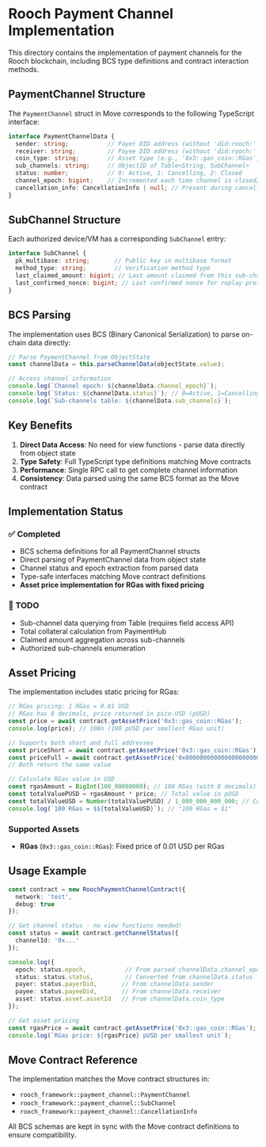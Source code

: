 # Rooch Payment Channel Implementation

This directory contains the implementation of payment channels for the Rooch blockchain, including BCS type definitions and contract interaction methods.

## PaymentChannel Structure

The `PaymentChannel` struct in Move corresponds to the following TypeScript interface:

```typescript
interface PaymentChannelData {
  sender: string;           // Payer DID address (without 'did:rooch:' prefix)
  receiver: string;         // Payee DID address (without 'did:rooch:' prefix)
  coin_type: string;        // Asset type (e.g., '0x3::gas_coin::RGas')
  sub_channels: string;     // ObjectID of Table<String, SubChannel>
  status: number;           // 0: Active, 1: Cancelling, 2: Closed
  channel_epoch: bigint;    // Incremented each time channel is closed/reopened
  cancellation_info: CancellationInfo | null; // Present during cancellation process
}
```

## SubChannel Structure

Each authorized device/VM has a corresponding `SubChannel` entry:

```typescript
interface SubChannel {
  pk_multibase: string;       // Public key in multibase format
  method_type: string;        // Verification method type
  last_claimed_amount: bigint; // Last amount claimed from this sub-channel
  last_confirmed_nonce: bigint; // Last confirmed nonce for replay protection
}
```

## BCS Parsing

The implementation uses BCS (Binary Canonical Serialization) to parse on-chain data directly:

```typescript
// Parse PaymentChannel from ObjectState
const channelData = this.parseChannelData(objectState.value);

// Access channel information
console.log(`Channel epoch: ${channelData.channel_epoch}`);
console.log(`Status: ${channelData.status}`); // 0=Active, 1=Cancelling, 2=Closed
console.log(`Sub-channels table: ${channelData.sub_channels}`);
```

## Key Benefits

1. **Direct Data Access**: No need for view functions - parse data directly from object state
2. **Type Safety**: Full TypeScript type definitions matching Move contracts
3. **Performance**: Single RPC call to get complete channel information
4. **Consistency**: Data parsed using the same BCS format as the Move contract

## Implementation Status

### ✅ Completed
- BCS schema definitions for all PaymentChannel structs
- Direct parsing of PaymentChannel data from object state
- Channel status and epoch extraction from parsed data
- Type-safe interfaces matching Move contract definitions
- **Asset price implementation for RGas with fixed pricing**

### 🚧 TODO
- Sub-channel data querying from Table (requires field access API)
- Total collateral calculation from PaymentHub
- Claimed amount aggregation across sub-channels
- Authorized sub-channels enumeration

## Asset Pricing

The implementation includes static pricing for RGas:

```typescript
// RGas pricing: 1 RGas = 0.01 USD
// RGas has 8 decimals, price returned in pico-USD (pUSD)
const price = await contract.getAssetPrice('0x3::gas_coin::RGas');
console.log(price); // 100n (100 pUSD per smallest RGas unit)

// Supports both short and full addresses
const priceShort = await contract.getAssetPrice('0x3::gas_coin::RGas');
const priceFull = await contract.getAssetPrice('0x0000000000000000000000000000000000000000000000000000000000000003::gas_coin::RGas');
// Both return the same value

// Calculate RGas value in USD
const rgasAmount = BigInt(100_00000000); // 100 RGas (with 8 decimals)
const totalValuePUSD = rgasAmount * price; // Total value in pUSD
const totalValueUSD = Number(totalValuePUSD) / 1_000_000_000_000; // Convert to USD
console.log(`100 RGas = $${totalValueUSD}`); // "100 RGas = $1"
```

### Supported Assets
- **RGas** (`0x3::gas_coin::RGas`): Fixed price of 0.01 USD per RGas

## Usage Example

```typescript
const contract = new RoochPaymentChannelContract({
  network: 'test',
  debug: true
});

// Get channel status - no view functions needed!
const status = await contract.getChannelStatus({ 
  channelId: '0x...' 
});

console.log({
  epoch: status.epoch,           // From parsed channelData.channel_epoch
  status: status.status,         // Converted from channelData.status
  payer: status.payerDid,       // From channelData.sender
  payee: status.payeeDid,       // From channelData.receiver
  asset: status.asset.assetId   // From channelData.coin_type
});

// Get asset pricing
const rgasPrice = await contract.getAssetPrice('0x3::gas_coin::RGas');
console.log(`RGas price: ${rgasPrice} pUSD per smallest unit`);
```

## Move Contract Reference

The implementation matches the Move contract structures in:
- `rooch_framework::payment_channel::PaymentChannel`
- `rooch_framework::payment_channel::SubChannel` 
- `rooch_framework::payment_channel::CancellationInfo`

All BCS schemas are kept in sync with the Move contract definitions to ensure compatibility. 